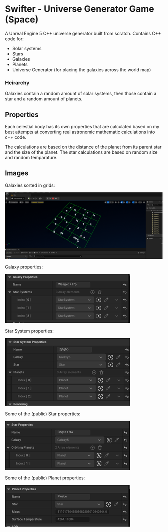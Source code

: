 # Swifter - Universe Generator Game (Space)
A Unreal Engine 5 C++ universe generator built from scratch. Contains C++ code for:
- Solar systems
- Stars
- Galaxies
- Planets
- Universe Generator (for placing the galaxies across the world map)

### Heirarchy
Galaxies contain a random amount of solar systems, then those contain a star and a random amount of planets.

## Properties
Each celestial body has its own properties that are calculated based on my best attempts at converting real astronomic mathematic calculations into c++ code.

The calculations are based on the distance of the planet from its parent star and the size of the planet. The star calculations are based on random size and random temparature.

## Images
Galaxies sorted in grids:

<img src=".github/images/image.png" width="800">

Galaxy properties:

<img src=".github/images/image3.png" width="400">

Star System properties:

<img src=".github/images/image2.png" width="400">

Some of the (public) Star properties:

<img src=".github/images/image5.png" width="400">

Some of the (public) Planet properties:

<img src=".github/images/image4.png" width="400">

